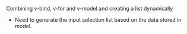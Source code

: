 Combining v-bind, v-for and v-model and creating a list dynamically
- Need to generate the input selection list based on the data stored in model.
